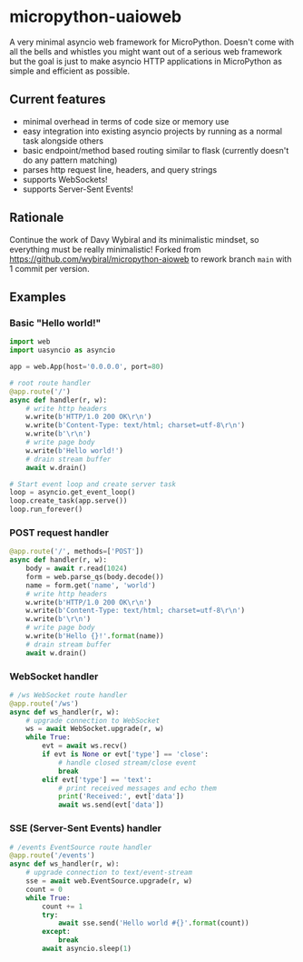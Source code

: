 # micropython-uaioweb
A very minimal asyncio web framework for MicroPython. Doesn't come with all the bells and whistles you might want out of a serious web framework but the goal is just to make asyncio HTTP applications in MicroPython as simple and efficient as possible.

## Current features
* minimal overhead in terms of code size or memory use
* easy integration into existing asyncio projects by running as a normal task alongside others
* basic endpoint/method based routing similar to flask (currently doesn't do any pattern matching)
* parses http request line, headers, and query strings
* supports WebSockets!
* supports Server-Sent Events!

## Rationale
Continue the work of Davy Wybiral and its minimalistic mindset, so everything must be really minimalistic!
Forked from https://github.com/wybiral/micropython-aioweb to rework branch `main` with 1 commit per version.

## Examples
### Basic "Hello world!"
```python
import web
import uasyncio as asyncio

app = web.App(host='0.0.0.0', port=80)

# root route handler
@app.route('/')
async def handler(r, w):
    # write http headers
    w.write(b'HTTP/1.0 200 OK\r\n')
    w.write(b'Content-Type: text/html; charset=utf-8\r\n')
    w.write(b'\r\n')
    # write page body
    w.write(b'Hello world!')
    # drain stream buffer
    await w.drain()

# Start event loop and create server task
loop = asyncio.get_event_loop()
loop.create_task(app.serve())
loop.run_forever()
```
### POST request handler
```python
@app.route('/', methods=['POST'])
async def handler(r, w):
    body = await r.read(1024)
    form = web.parse_qs(body.decode())
    name = form.get('name', 'world')
    # write http headers
    w.write(b'HTTP/1.0 200 OK\r\n')
    w.write(b'Content-Type: text/html; charset=utf-8\r\n')
    w.write(b'\r\n')
    # write page body
    w.write(b'Hello {}!'.format(name))
    # drain stream buffer
    await w.drain()
```
### WebSocket handler
```python
# /ws WebSocket route handler
@app.route('/ws')
async def ws_handler(r, w):
    # upgrade connection to WebSocket
    ws = await WebSocket.upgrade(r, w)
    while True:
        evt = await ws.recv()
        if evt is None or evt['type'] == 'close':
            # handle closed stream/close event
            break
        elif evt['type'] == 'text':
            # print received messages and echo them
            print('Received:', evt['data'])
            await ws.send(evt['data'])
```
### SSE (Server-Sent Events) handler
```python
# /events EventSource route handler
@app.route('/events')
async def ws_handler(r, w):
    # upgrade connection to text/event-stream
    sse = await web.EventSource.upgrade(r, w)
    count = 0
    while True:
        count += 1
        try:
            await sse.send('Hello world #{}'.format(count))
        except:
            break
        await asyncio.sleep(1)
```
